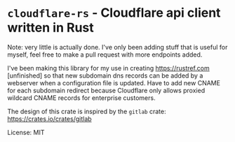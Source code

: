 # `cloudflare-rs` - Cloudflare api client written in Rust
Note: very little is actually done. 
I've only been adding stuff that is useful for myself, feel free to make a pull request with more endpoints added.

I've been making this library for my use in creating https://rustref.com [unfinished] so that new subdomain dns records can be added by a webserver when a configuration file is updated. Have to add new CNAME for each subdomain redirect because Cloudflare only allows proxied wildcard CNAME records for enterprise customers.

The design of this crate is inspired by the `gitlab` crate: https://crates.io/crates/gitlab

License: MIT
